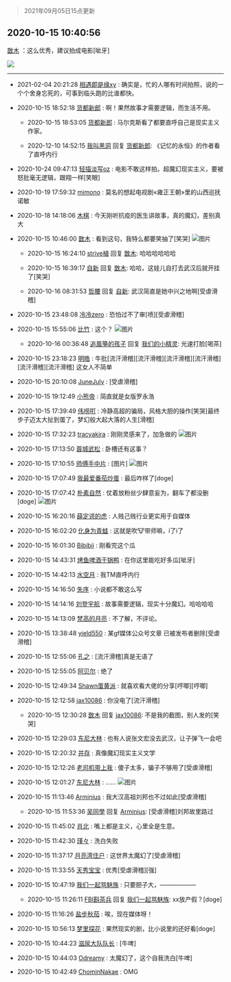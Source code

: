 > 2021年09月05日15点更新
<link rel="stylesheet" href="https://cdn.jsdelivr.net/gh/taotie6/sampleJSON@main/css/photo_show.css">


 ## 2020-10-15 10:40:56 

 [㪚木](https://www.coolapk.com/feed/22245616?shareKey=YTBiYTE4MmI1ODEyNjEzMTc1N2U~) ：这么优秀，建议拍成电影[呲牙] 

<div class="album">
<img class="img-item" src="https://image.coolapk.com/feed/2020/1015/10/1081091_ae41b9ac_9655_4208@810x9579.jpeg" />
</div>

 ------- 

- 2021-02-04 20:21:28 [相遇即是缘xy](uid=3570688) : 确实是，忙的人哪有时间拍照，说的一个个舍身忘死的，可事到临头跑的比谁都快。 

- 2020-10-15 18:52:18 [货都新郎](uid=3389447) : 啊！果然故事才需要逻辑，而生活不用。 

    - 2020-10-15 18:53:05 [货都新郎](uid=3389447) : 马尔克斯看了都要直呼自己是现实主义作家。 

    - 2020-12-10 14:52:15 [我叫黑洞](uid=2332653) 回复 [货都新郎](uid=3389447): 《记忆的永恒》的作者看了直呼内行 

- 2020-10-24 09:47:13 [轻描淡写oz](uid=1981181) : 电影不敢这样拍。超魔幻现实主义，要被怒批毫无逻辑，跟翔一样[笑眼] 

- 2020-10-19 17:59:32 [mimono](uid=1302072) : 莫名的想起电视剧«雍正王朝»里的山西巡抚诺敏 

- 2020-10-18 14:18:06 [木棋](uid=1166633) : 今天刚听抗疫的医生讲故事，真的魔幻，差别真大 

- 2020-10-15 10:46:00 [㪚木](uid=1081091) : 看到这句，我特么都要笑抽了[笑哭] ![图片](https://image.coolapk.com/feed/2020/1015/10/1081091_9f2ac394_9959_4596@1080x321.jpeg)

    - 2020-10-15 16:24:10 [strive植](uid=1468928) 回复 [㪚木](uid=1081091): 哈哈哈哈哈哈 

    - 2020-10-15 16:39:17 [自新](uid=2031956) 回复 [㪚木](uid=1081091): 哈哈，这娃儿自打去武汉后就开挂了[笑哭] 

    - 2020-10-16 08:31:53 [哲腰](uid=3314896) 回复 [自新](uid=2031956): 武汉简直是她中兴之地啊[受虐滑稽] 

- 2020-10-15 23:48:08 [冷冷zero](uid=1161800) : 恐怕过不了审[喷][受虐滑稽] 

- 2020-10-15 15:55:06 [比竹](uid=617307) : 这个？ ![图片](https://image.coolapk.com/feed/2020/1015/15/617307_557023d0_8502_3896@1080x772.jpeg)

    - 2020-10-16 00:36:48 [追風箏的孩子](uid=783549) 回复 [我们的小精灵](uid=601622): 光速打脸[喝茶] 

- 2020-10-15 23:18:23 [明皓](uid=1682514) : 牛批[流汗滑稽][流汗滑稽][流汗滑稽][流汗滑稽][流汗滑稽][流汗滑稽]
这女人不简单 

- 2020-10-15 20:10:08 [JuneJuly](uid=2241512) : [受虐滑稽] 

- 2020-10-15 19:12:49 [小熊帝](uid=2063632) : 简直就是女版罗永浩 

- 2020-10-15 17:39:49 [伟唠咑](uid=488448) : 冷静高超的骗局，风格大胆的操作[笑哭]最终步子迈太大扯到蛋了，梦幻般大起大落的人生[滑稽] 

- 2020-10-15 17:32:23 [tracyakira](uid=722757) : 刚刚灵感来了，加急做的 ![图片](https://image.coolapk.com/feed/2020/1015/17/722757_4343_2129@640x391.jpg)

- 2020-10-15 17:13:50 [蓉城武松](uid=2335991) : 卧槽还有这事？ 

- 2020-10-15 17:10:55 [师傅手中片](uid=1467971) : [图片] ![图片](https://image.coolapk.com/feed/2020/0924/08/1467971_a607c224_8949_7379@828x699.jpeg)

- 2020-10-15 17:07:49 [我最爱番茄炒蛋](uid=1277550) : 最后咋样了[doge] 

- 2020-10-15 17:07:42 [朴素自然](uid=1210301) : 仗着放粉丝少肆意妄为，翻车了都没删[doge] ![图片](https://image.coolapk.com/feed/2020/1015/17/1210301_e2a552a8_2861_3389@1080x2340.jpeg)

- 2020-10-15 16:20:16 [薛定谔的虎](uid=1167525) : 人贱己贱行业更实用于自媒体 

- 2020-10-15 16:02:20 [化身为青蛙](uid=1209189) : 这就是吹🐮带师嘛，i了i了 

- 2020-10-15 16:01:30 [Bibibii](uid=689320) : 刚看完这个瓜 

- 2020-10-15 14:43:31 [烤鱼啤酒干锅鸭](uid=1076410) : 在你这里能吃好多瓜[呲牙] 

- 2020-10-15 14:42:13 [水空月](uid=1850662) : 我TM直呼内行 

- 2020-10-15 14:16:50 [失序](uid=1009107) : 小说都不敢这么写 

- 2020-10-15 14:14:16 [刘登宇航](uid=571170) : 故事需要逻辑，现实十分魔幻。哈哈哈哈 

- 2020-10-15 14:13:09 [梵高的月亮](uid=1809324) : 不了解，不评论。 

- 2020-10-15 13:38:48 [yield550](uid=3550732) : 某gf媒体公众号文章 已被发布者删除[受虐滑稽] 

- 2020-10-15 12:55:06 [孔之](uid=2621308) : [流汗滑稽]真是无语了 

- 2020-10-15 12:55:05 [阿贝尔](uid=717920) : 绝了 

- 2020-10-15 12:49:34 [Shawn蛋黄派](uid=2642278) : 就喜欢看大佬的分享[哼唧][哼唧] 

- 2020-10-15 12:12:58 [jax10086](uid=797822) : 你没电了[流汗滑稽] 

    - 2020-10-15 12:30:28 [㪚木](uid=1081091) 回复 [jax10086](uid=797822): 不是我的截图，别人发的[笑哭] 

- 2020-10-15 12:29:03 [东尼大林](uid=1612569) : 也有人说张文宏没去武汉，让子弹飞一会吧 

- 2020-10-15 12:20:32 [并存](uid=1248138) : 真像魔幻现实主义文学 

- 2020-10-15 12:12:26 [老司机带上我](uid=1912353) : 傻子太多，骗子不够用了[受虐滑稽] 

- 2020-10-15 12:01:27 [东尼大林](uid=1612569) : …… ![图片](https://image.coolapk.com/feed/2019/1023/20/415920_55f6c04f_4303_0096@259x281.gif)

- 2020-10-15 11:13:46 [Arminius](uid=1185530) : 我大汉高祖刘邦也不过如此[受虐滑稽] 

    - 2020-10-15 11:53:36 [吴同學](uid=1320218) 回复 [Arminius](uid=1185530): [受虐滑稽]刘邦故里路过 

- 2020-10-15 11:45:02 [肖北](uid=1156293) : 嘴上都是主义，心里全是生意。 

- 2020-10-15 11:42:30 [瑾々](uid=1727912) : 洗白失败 

- 2020-10-15 11:37:17 [月亮湾住户](uid=3219073) : 这世界太魔幻了[受虐滑稽] 

- 2020-10-15 11:33:55 [天秀宝宝](uid=1779214) : 优秀[受虐滑稽][强] 

- 2020-10-15 10:47:19 [我们一起骂魅族](uid=1068612) : 只要胆子大，—————— 

    - 2020-10-15 11:26:11 [FBI斟茶兵](uid=2990798) 回复 [我们一起骂魅族](uid=1068612): xx放产假？[doge] 

- 2020-10-15 11:16:26 [盐步秋茄](uid=1003634) : 唉，现在媒体呀！ 

- 2020-10-15 10:56:13 [梦里探花](uid=836750) : 果然现实的剧，比小说里的还好看[doge] 

- 2020-10-15 10:44:23 [滋尿大队队长](uid=2973200) : [牛啤] 

- 2020-10-15 10:44:03 [Odreamy](uid=1658582) : 太魔幻了，这个自我洗白[牛啤] 

- 2020-10-15 10:42:49 [ChominNakae](uid=1119358) : OMG 

